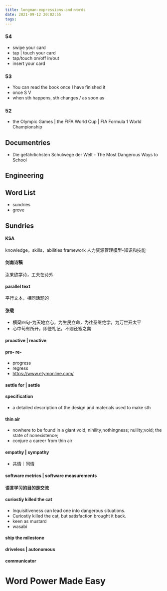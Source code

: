 ```yaml
---
title: longman-expressions-and-words
date: 2021-09-12 20:02:55
tags:
---
```

### 54
- swipe your card
- tap | touch your card
- tap/touch on/off in/out
- insert your card

### 53
- You can read the book once I have finished it
- once S V
- when sth happens, sth changes / as soon as

### 52
- the Olympic Games | the FIFA World Cup | FIA Formula 1 World Championship


## Documentries
- Die gefährlichsten Schulwege der Welt - The Most Dangerous Ways to School


## Engineering
## Word List
- sundries
- grove
## Sundries
#### KSA
knowledge，skills，abilities framework
人力资源管理模型-知识和技能

#### 剑南诗稿
汝果欲学诗，工夫在诗外

#### parallel text
平行文本，相同话题的

#### 张载
- 横渠四句-为天地立心，为生民立命，为往圣继绝学，为万世开太平
- 心中苟有所开，即便札记。不则还塞之矣

#### proactive | reactive

#### pro- re-
- progress
- regress
- https://www.etymonline.com/

#### settle for | settle

#### specification
- a detailed description of the design and materials used to make sth

#### thin air
- nowhere to be found in a giant void; nihility;nothingness; nullity;void; the state of nonexistence;
- conjure a career from thin air

#### empathy | sympathy
- 共情｜同情

#### software metrics | software measurements

#### 语言学习的目的是交流

#### curiostiy killed the cat
- Inquisitiveness can lead one into dangerous situations.
- Curiostiy killed the cat, but satisfaction brought it back.
- keen as mustard
- wasabi

#### ship the milestone

#### driveless | autonomous


#### communicator

# Word Power Made Easy
